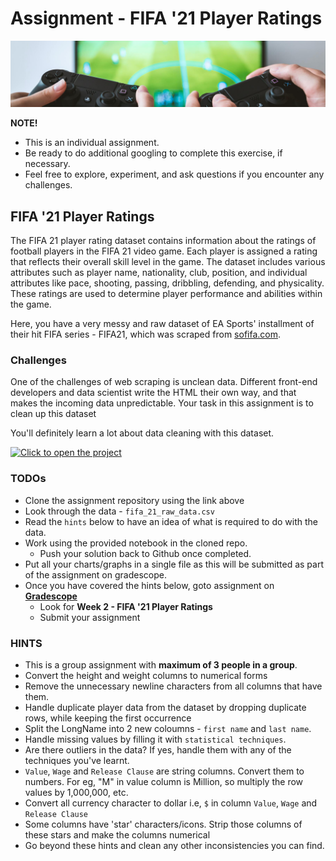 # Assignment - FIFA '21 Player Ratings

![fifa-assignment](./data-cleaning/fifa-assignment.jpeg)

<aside>

**NOTE!** 

- This is an individual assignment.
- Be ready to do additional googling to complete this exercise, if necessary.
- Feel free to explore, experiment, and ask questions if you encounter any challenges. 
</aside>

## FIFA '21 Player Ratings
The FIFA 21 player rating dataset contains information about the ratings of football players in the FIFA 21 video game. Each player is assigned a rating that reflects their overall skill level in the game. The dataset includes various attributes such as player name, nationality, club, position, and individual attributes like pace, shooting, passing, dribbling, defending, and physicality. These ratings are used to determine player performance and abilities within the game.

Here, you have a very messy and raw dataset of EA Sports' installment of their hit FIFA series - FIFA21, which was scraped from [sofifa.com](https://sofifa.com).

### Challenges
One of the challenges of web scraping is unclean data. Different front-end developers and data scientist write the HTML their own way, and that makes the incoming data unpredictable. Your task in this assignment is to clean up this dataset

You'll definitely learn a lot about data cleaning with this dataset.

[![Click to open the project](https://img.shields.io/static/v1?label=Open%20Project&message=FIFA-21%20Player%20Ratings&color=blue)](https://github.com/kiboschool/fifa-21-player-ratings.git)


### TODOs
- Clone the assignment repository using the link above
- Look through the data - `fifa_21_raw_data.csv`
- Read the `hints` below to have an idea of what is required to do with the data.
- Work using the provided notebook in the cloned repo.
    - Push your solution back to Github once completed.
- Put all your charts/graphs in a single file as this will be submitted as part of the assignment on gradescope.
- Once you have covered the hints below, goto assignment on **[Gradescope](https://www.gradescope.com/courses/544001/assignments)**
    - Look for **Week 2 - FIFA '21 Player Ratings**
    - Submit your assignment


### HINTS
- This is a group assignment with **maximum of 3 people in a group**.
- Convert the height and weight columns to numerical forms
- Remove the unnecessary newline characters from all columns that have them.
- Handle duplicate player data from the dataset by dropping duplicate rows, while keeping the first occurrence
- Split the LongName into 2 new coloumns - `first name` and `last name`.
- Handle missing values by filling it with `statistical techniques`.
- Are there outliers in the data? If yes, handle them with any of the techniques you've learnt.
- `Value`, `Wage` and `Release Clause` are string columns. Convert them to numbers. For eg, "M" in value column is Million, so multiply the row values by 1,000,000, etc.
- Convert all currency character to dollar i.e, `$` in column `Value`, `Wage` and `Release Clause`
- Some columns have 'star' characters/icons. Strip those columns of these stars and make the columns numerical
- Go beyond these hints and clean any other inconsistencies you can find.